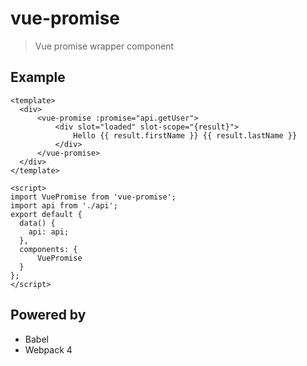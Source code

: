 # vue-promise

> Vue promise wrapper component

## Example

```
<template>
  <div>
      <vue-promise :promise="api.getUser">
          <div slot="loaded" slot-scope="{result}">
              Hello {{ result.firstName }} {{ result.lastName }}
          </div>
      </vue-promise>
  </div>
</template>

<script>
import VuePromise from 'vue-promise';
import api from './api';
export default {
  data() {
    api: api;
  },
  components: {
      VuePromise
  }
};
</script>
```

## Powered by

* Babel
* Webpack 4
